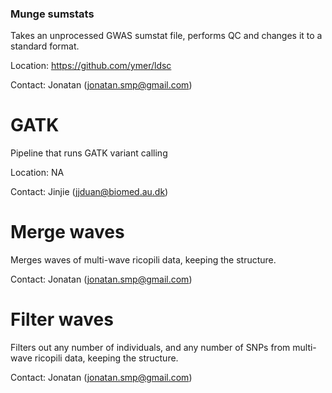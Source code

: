 ### Munge sumstats
Takes an unprocessed GWAS sumstat file, performs QC and changes it to a standard format.

Location: https://github.com/ymer/ldsc   

Contact: Jonatan (jonatan.smp@gmail.com)  


# GATK
Pipeline that runs GATK variant calling

Location: NA

Contact: Jinjie (jjduan@biomed.au.dk)

# Merge waves
Merges waves of multi-wave ricopili data, keeping the structure.

Contact: Jonatan (jonatan.smp@gmail.com) 

# Filter waves
Filters out any number of individuals, and any number of SNPs from multi-wave ricopili data, keeping the structure.

Contact: Jonatan (jonatan.smp@gmail.com) 
